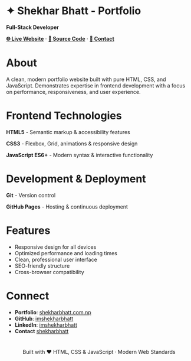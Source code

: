 # ✦ Shekhar Bhatt - Portfolio

**Full-Stack Developer**

[**🌐 Live Website**](https://www.shekharbhatt.com.np) · [**📂 Source Code**](https://github.com/imshekharbhatt/MyPortfolio) · [**💬 Contact**](https://mailto:imshekharbhatt@gmail.com/)

# About

A clean, modern portfolio website built with pure HTML, CSS, and JavaScript. Demonstrates expertise in frontend development with a focus on performance, responsiveness, and user experience.

# Frontend Technologies

**HTML5** - Semantic markup & accessibility features

**CSS3** - Flexbox, Grid, animations & responsive design

**JavaScript ES6+** - Modern syntax & interactive functionality

# Development & Deployment

**Git** - Version control

**GitHub Pages** - Hosting & continuous deployment

# Features

- Responsive design for all devices
- Optimized performance and loading times
- Clean, professional user interface
- SEO-friendly structure
- Cross-browser compatibility

# Connect

- **Portfolio**: [shekharbhatt.com.np](https://www.shekharbhatt.com.np)
- **GitHub**: [imshekharbhatt](https://github.com/imshekharbhatt)
- **LinkedIn**: [imshekharbhatt](https://linkedin.com/in/imshekharbhatt)
- **Contact** [shekharbhatt](https://mailto:imshekharbhatt@gmail.com/)

#
<div align="center">

Built with ❤️ HTML, CSS & JavaScript · Modern Web Standards

</div>

